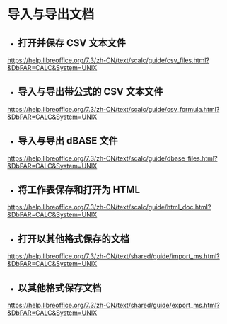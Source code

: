 # 导入与导出文档  
* ## 打开并保存 CSV 文本文件  
https://help.libreoffice.org/7.3/zh-CN/text/scalc/guide/csv_files.html?&DbPAR=CALC&System=UNIX  
* ## 导入与导出带公式的 CSV 文本文件  
https://help.libreoffice.org/7.3/zh-CN/text/scalc/guide/csv_formula.html?&DbPAR=CALC&System=UNIX  
* ## 导入与导出 dBASE 文件  
https://help.libreoffice.org/7.3/zh-CN/text/scalc/guide/dbase_files.html?&DbPAR=CALC&System=UNIX  
* ## 将工作表保存和打开为 HTML  
https://help.libreoffice.org/7.3/zh-CN/text/scalc/guide/html_doc.html?&DbPAR=CALC&System=UNIX  
* ## 打开以其他格式保存的文档  
https://help.libreoffice.org/7.3/zh-CN/text/shared/guide/import_ms.html?&DbPAR=CALC&System=UNIX  
* ## 以其他格式保存文档  
https://help.libreoffice.org/7.3/zh-CN/text/shared/guide/export_ms.html?&DbPAR=CALC&System=UNIX
